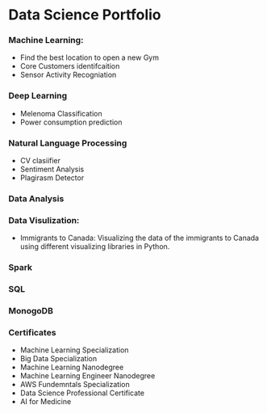 # Data Science Portfolio   

### Machine Learning:

* Find the best location to open a new Gym 
* Core Customers identifcaition 
* Sensor Activity Recogniation 

### Deep Learning 
* Melenoma Classification 
* Power consumption prediction 

### Natural Language Processing 
* CV clasiifier 
* Sentiment Analysis 
* Plagirasm Detector 

### Data Analysis 

### Data Visulization:
*  Immigrants to Canada: Visualizing the data of the immigrants to Canada using different visualizing libraries in Python.

### Spark 


### SQL 


### MonogoDB



### Certificates 
* Machine Learning Specialization 
* Big Data Specialization  
* Machine Learning Nanodegree
* Machine Learning Engineer Nanodegree
* AWS Fundemntals Specialization 
* Data Science Professional Certificate 
* AI for Medicine 






